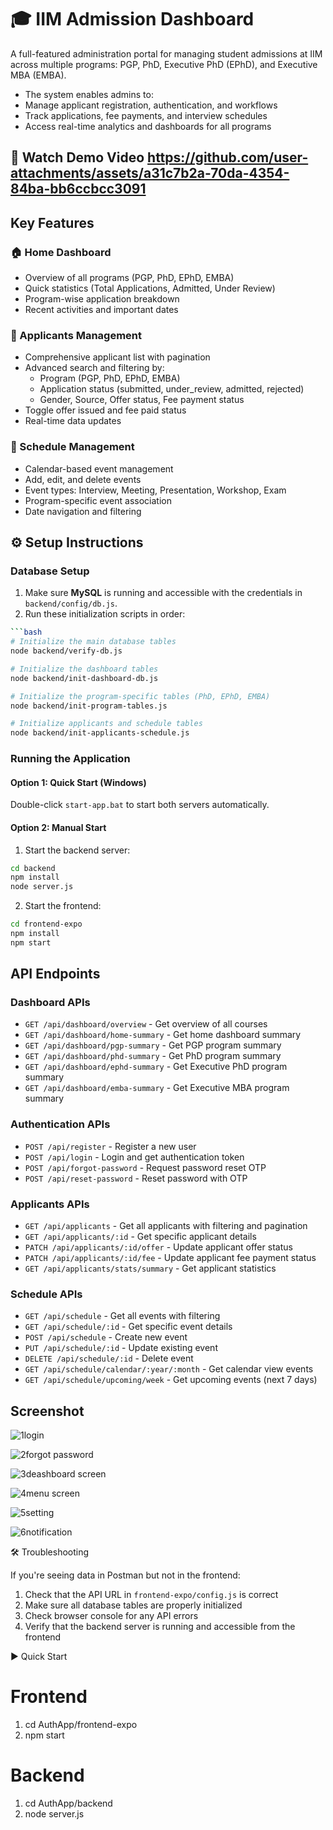 # 🎓 IIM Admission Dashboard

A full-featured administration portal for managing student admissions at IIM across multiple programs: PGP, PhD, Executive PhD (EPhD), and Executive MBA (EMBA).

- The system enables admins to:
- Manage applicant registration, authentication, and workflows
- Track applications, fee payments, and interview schedules
- Access real-time analytics and dashboards for all programs
## 🎥 Watch Demo Video  https://github.com/user-attachments/assets/a31c7b2a-70da-4354-84ba-bb6ccbcc3091
## Key Features
### 🏠 Home Dashboard
- Overview of all programs (PGP, PhD, EPhD, EMBA)
- Quick statistics (Total Applications, Admitted, Under Review)
- Program-wise application breakdown
- Recent activities and important dates
  
### 👥 Applicants Management
- Comprehensive applicant list with pagination
- Advanced search and filtering by:
  - Program (PGP, PhD, EPhD, EMBA)
  - Application status (submitted, under_review, admitted, rejected)
  - Gender, Source, Offer status, Fee payment status
- Toggle offer issued and fee paid status
- Real-time data updates

### 📅 Schedule Management
- Calendar-based event management
- Add, edit, and delete events
- Event types: Interview, Meeting, Presentation, Workshop, Exam
- Program-specific event association
- Date navigation and filtering

## ⚙️ Setup Instructions

### Database Setup

1. Make sure **MySQL** is running and accessible with the credentials in `backend/config/db.js`.
2. Run these initialization scripts in order:

```bash
```bash
# Initialize the main database tables
node backend/verify-db.js

# Initialize the dashboard tables
node backend/init-dashboard-db.js

# Initialize the program-specific tables (PhD, EPhD, EMBA)
node backend/init-program-tables.js

# Initialize applicants and schedule tables
node backend/init-applicants-schedule.js
```

### Running the Application

#### Option 1: Quick Start (Windows)

Double-click `start-app.bat` to start both servers automatically.

#### Option 2: Manual Start

1. Start the backend server:

```bash
cd backend
npm install
node server.js
```

2. Start the frontend:

```bash
cd frontend-expo
npm install
npm start
```

## API Endpoints

### Dashboard APIs

- `GET /api/dashboard/overview` - Get overview of all courses
- `GET /api/dashboard/home-summary` - Get home dashboard summary
- `GET /api/dashboard/pgp-summary` - Get PGP program summary
- `GET /api/dashboard/phd-summary` - Get PhD program summary
- `GET /api/dashboard/ephd-summary` - Get Executive PhD program summary
- `GET /api/dashboard/emba-summary` - Get Executive MBA program summary

### Authentication APIs

- `POST /api/register` - Register a new user
- `POST /api/login` - Login and get authentication token
- `POST /api/forgot-password` - Request password reset OTP
- `POST /api/reset-password` - Reset password with OTP

### Applicants APIs

- `GET /api/applicants` - Get all applicants with filtering and pagination
- `GET /api/applicants/:id` - Get specific applicant details
- `PATCH /api/applicants/:id/offer` - Update applicant offer status
- `PATCH /api/applicants/:id/fee` - Update applicant fee payment status
- `GET /api/applicants/stats/summary` - Get applicant statistics

### Schedule APIs

- `GET /api/schedule` - Get all events with filtering
- `GET /api/schedule/:id` - Get specific event details
- `POST /api/schedule` - Create new event
- `PUT /api/schedule/:id` - Update existing event
- `DELETE /api/schedule/:id` - Delete event
- `GET /api/schedule/calendar/:year/:month` - Get calendar view events
- `GET /api/schedule/upcoming/week` - Get upcoming events (next 7 days)
## Screenshot
![1login](https://github.com/user-attachments/assets/11ccd606-1a23-4c41-b5b2-4cee7127504c)

![2forgot password](https://github.com/user-attachments/assets/4e036dd1-4f40-4c06-8632-8a44c0bdd5be)

![3deashboard screen](https://github.com/user-attachments/assets/0e329840-f40b-474b-879d-e13c1d510478)

![4menu screen](https://github.com/user-attachments/assets/1a8804a0-c6a3-494d-9064-983ffce83a8f)

![5setting](https://github.com/user-attachments/assets/63642d6a-748b-4ac8-82af-044d69b90e01)

![6notification](https://github.com/user-attachments/assets/9328a958-e8d9-469c-8a85-6b8551d4a3ee)

🛠 Troubleshooting

If you're seeing data in Postman but not in the frontend:
1. Check that the API URL in `frontend-expo/config.js` is correct
2. Make sure all database tables are properly initialized
3. Check browser console for any API errors
4. Verify that the backend server is running and accessible from the frontend

▶️ Quick Start
# Frontend
1. cd AuthApp/frontend-expo
2. npm start
# Backend
1. cd AuthApp/backend
2. node server.js


